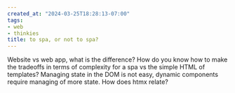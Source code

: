 ```yaml
---
created_at: "2024-03-25T18:28:13-07:00"
tags:
- web
- thinkies
title: to spa, or not to spa?
---
```


Website vs web app, what is the difference? How do you know how to make the tradeoffs in terms of complexity for a spa vs the simple HTML of templates? Managing state in the DOM is not easy, dynamic components require managing of more state. How does htmx relate?